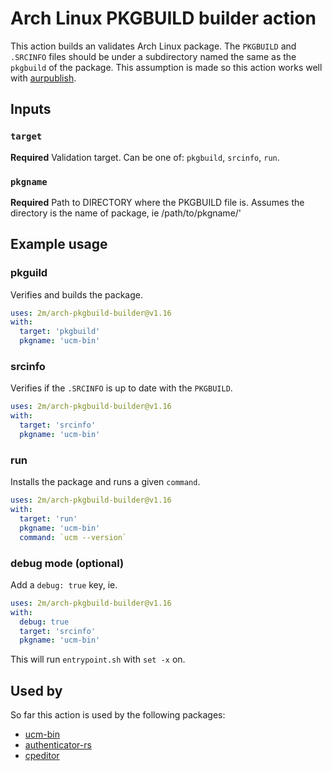 # Arch Linux PKGBUILD builder action

This action builds an validates Arch Linux package.
The `PKGBUILD` and `.SRCINFO` files should be under a subdirectory named the same as the `pkgbuild` of the package.
This assumption is made so this action works well with [aurpublish].

[aurpublish]: https://github.com/eli-schwartz/aurpublish

## Inputs

### `target`

**Required** Validation target. Can be one of: `pkgbuild`, `srcinfo`, `run`.

### `pkgname`

**Required** Path to DIRECTORY where the PKGBUILD file is.
Assumes the directory is the name of package, ie /path/to/pkgname/'

## Example usage

### pkguild

Verifies and builds the package.

```yml
uses: 2m/arch-pkgbuild-builder@v1.16
with:
  target: 'pkgbuild'
  pkgname: 'ucm-bin'
```

### srcinfo

Verifies if the `.SRCINFO` is up to date with the `PKGBUILD`.

```yml
uses: 2m/arch-pkgbuild-builder@v1.16
with:
  target: 'srcinfo'
  pkgname: 'ucm-bin'
```

### run

Installs the package and runs a given `command`.

```yml
uses: 2m/arch-pkgbuild-builder@v1.16
with:
  target: 'run'
  pkgname: 'ucm-bin'
  command: `ucm --version`
```

### debug mode (optional)

Add a `debug: true` key, ie.

 ```yml
 uses: 2m/arch-pkgbuild-builder@v1.16
 with:
   debug: true
   target: 'srcinfo'
   pkgname: 'ucm-bin'
 ```

This will run `entrypoint.sh` with `set -x` on.

## Used by

So far this action is used by the following packages:

* [ucm-bin](https://github.com/2m/ucm-bin-pkgbuild)
* [authenticator-rs](https://github.com/grumlimited/authenticator-rs)
* [cpeditor](https://github.com/cpeditor/cpeditor)
